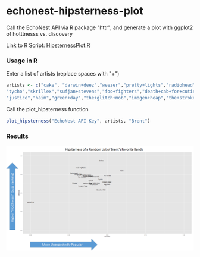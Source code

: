 # echonest-hipsterness-plot
Call the EchoNest API via R package "httr", and generate a plot with ggplot2 of hotttnesss vs. discovery

Link to R Script: [HipsternessPlot.R](HipsternessPlot.R)
### Usage in R
Enter a list of artists (replace spaces with "+")
```R
artists <- c("cake", "darwin+deez","weezer","pretty+lights","radiohead","yo+yo+ma","big+data",
"tycho","skrillex","sufjan+stevens","foo+fighters","death+cab+for+cutie","the+decemberists",
"justice","haim","green+day","the+glitch+mob","imogen+heap","the+strokes","crooked+still","spoon")
```
Call the plot_hipsterness function
```R
plot_hipsterness("EchoNest API Key", artists, "Brent")
```

### Results
![Example HipsterPlot](HipsternessPlot_annotated.png?raw=true)
